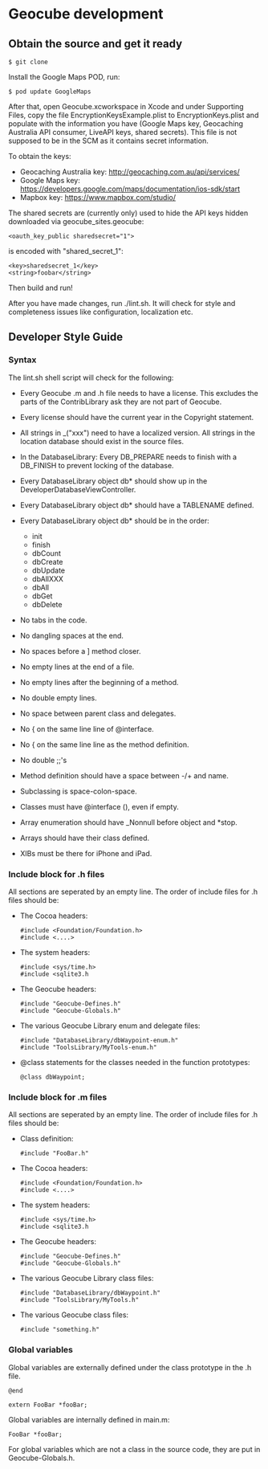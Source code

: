 # Geocube development

## Obtain the source and get it ready

    $ git clone

Install the Google Maps POD, run:

    $ pod update GoogleMaps

After that, open Geocube.xcworkspace in Xcode and under Supporting
Files, copy the file EncryptionKeysExample.plist to EncryptionKeys.plist
and populate with the information you have (Google Maps key,
Geocaching Australia API consumer, LiveAPI keys, shared secrets).
This file is not supposed to be in the SCM as it contains secret
information.

To obtain the keys: 
* Geocaching Australia key: http://geocaching.com.au/api/services/
* Google Maps key: https://developers.google.com/maps/documentation/ios-sdk/start
* Mapbox key: https://www.mapbox.com/studio/

The shared secrets are (currently only) used to hide the API keys
hidden downloaded via geocube_sites.geocube:

    <oauth_key_public sharedsecret="1">

is encoded with "shared_secret_1":

    <key>sharedsecret_1</key>
    <string>foobar</string>


Then build and run!

After you have made changes, run ./lint.sh. It will check for style
and completeness issues like configuration, localization etc.

## Developer Style Guide

### Syntax

The lint.sh shell script will check for the following:

- Every Geocube .m and .h file needs to have a license. This excludes
  the parts of the ContribLibrary ask they are not part of Geocube.

- Every license should have the current year in the Copyright statement.

- All strings in _("xxx") need to have a localized version. All
  strings in the location database should exist in the source files.

- In the DatabaseLibrary: Every DB_PREPARE needs to finish with a
  DB_FINISH to prevent locking of the database.

- Every DatabaseLibrary object db* should show up in the
  DeveloperDatabaseViewController.

- Every DatabaseLibrary object db* should have a TABLENAME defined.

- Every DatabaseLibrary object db* should be in the order:
  - init
  - finish
  - dbCount
  - dbCreate
  - dbUpdate
  - dbAllXXX
  - dbAll
  - dbGet
  - dbDelete

- No tabs in the code.
- No dangling spaces at the end.
- No spaces before a ] method closer.
- No empty lines at the end of a file.
- No empty lines after the beginning of a method.
- No double empty lines.
- No space between parent class and delegates.
- No { on the same line line of @interface.
- No { on the same line line as the method definition.
- No double ;;'s

- Method definition should have a space between -/+ and name.
- Subclassing is space-colon-space.
- Classes must have @interface (), even if empty.

- Array enumeration should have \_Nonnull before object and \*stop.
- Arrays should have their class defined.

- XIBs must be there for iPhone and iPad.

### Include block for .h files

All sections are seperated by an empty line. The order of include
files for .h files should be:

- The Cocoa headers:

    ```
    #include <Foundation/Foundation.h>
    #include <....>
    ```

- The system headers:

    ```
    #include <sys/time.h>
    #include <sqlite3.h
    ```

- The Geocube headers:

    ```
    #include "Geocube-Defines.h"
    #include "Geocube-Globals.h"
    ```

- The various Geocube Library enum and delegate files:

    ```
    #include "DatabaseLibrary/dbWaypoint-enum.h"
    #include "ToolsLibrary/MyTools-enum.h"
    ```

- @class statements for the classes needed in the function prototypes:

    ```
    @class dbWaypoint;
    ```

### Include block for .m files

All sections are seperated by an empty line. The order of include
files for .h files should be:

- Class definition:

    ```
    #include "FooBar.h"
    ```

- The Cocoa headers:

    ```
    #include <Foundation/Foundation.h>
    #include <....>
    ```

- The system headers:

    ```
    #include <sys/time.h>
    #include <sqlite3.h
    ```

- The Geocube headers:

    ```
    #include "Geocube-Defines.h"
    #include "Geocube-Globals.h"
    ```

- The various Geocube Library class files:

    ```
    #include "DatabaseLibrary/dbWaypoint.h"
    #include "ToolsLibrary/MyTools.h"
    ```

- The various Geocube class files:

    ```
    #include "something.h"
    ```

### Global variables

Global variables are externally defined under the class prototype
in the .h file.

    @end

    extern FooBar *fooBar;

Global variables are internally defined in main.m:

    FooBar *fooBar;

For global variables which are not a class in the source code, they
are put in Geocube-Globals.h.
